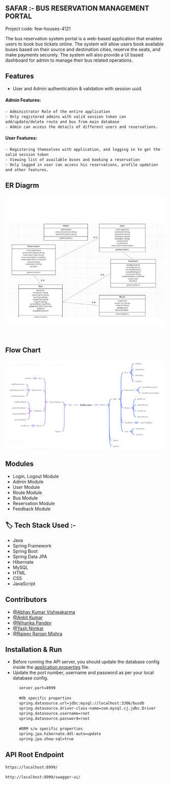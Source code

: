 

## SAFAR :- BUS RESERVATION MANAGEMENT PORTAL


 Project code: few-houses-4121

The bus reservation system portal is a web-based application that enables users to book bus tickets online. The system will allow users book available buses based on their source and destination cities, reserve the seats, and make payments securely. The system will also provide a UI based dashboard for admin to manage their bus related operations.


## Features

 * User and Admin authentication & validation with session uuid.

#### Admin Features:

    - Administrator Role of the entire application
    - Only registered admins with valid session token can add/update/delete route and bus from main database
    - Admin can access the details of different users and reservations.
#### User Features:
    - Registering themselves with application, and logging in to get the valid session token
    - Viewing list of available buses and booking a reservation
    - Only logged in user can access his reservations, profile updation and other features.

## ER Diagrm
<img src="https://github.com/AbhayKumarVishwakarma/Safar/blob/main/Bus%20Reservation%20System%20Portal/Frontend/src/images/ERDiagram.jpg" > </img>

<br>

## Flow Chart
<img src='https://github.com/AbhayKumarVishwakarma/Safar/blob/main/Bus%20Reservation%20System%20Portal/Frontend/src/images/safar2.png'></img>

## Modules

* Login, Logout Module
* Admin Module
* User Module
* Route Module
* Bus Module
* Reservation Module
* Feedback Module

## 🏷️ Tech Stack Used :-
* Java
* Spring Framework
* Spring Boot
* Spring Data JPA
* Hibernate
* MySQL
* HTML
* CSS
* JavaScript

## Contributors

* [@Abhay Kumar Vishwakarma](https://github.com/AbhayKumarVishwakarma)
* [@Ankit Kumar](https://github.com/Github2k10)
* [@Niharika Pandey](https://github.com/niharikapandey94)
* [@Yash Nimkar](https://github.com/Yash-Nimkar0)
* [@Rajeev Ranjan Mishra](https://github.com/Raaz2)

## Installation & Run

* Before running the API server, you should update the database config inside the [application.properties](https://github.com/AbhayKumarVishwakarma/few-houses-4121/blob/main/Bus%20Reservation%20System%20Portal/Backend/bus_reservation/src/main/resources/application.properties) file. 
* Update the port number, username and password as per your local database config.

```
      server.port=8999

      #db specific properties
      spring.datasource.url=jdbc:mysql://localhost:3306/busdb
      spring.datasource.driver-class-name=com.mysql.cj.jdbc.Driver
      spring.datasource.username=root
      spring.datasource.password=root

      #ORM s/w specific properties
      spring.jpa.hibernate.ddl-auto=update
      spring.jpa.show-sql=true

```

## API Root Endpoint

`https://localhost:8999/`
 
`http://localhost:8999/swagger-ui/`

